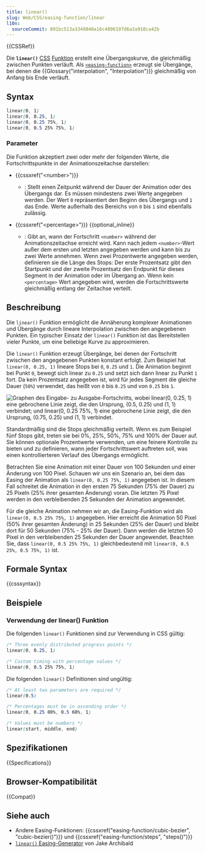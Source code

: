```yaml
---
title: linear()
slug: Web/CSS/easing-function/linear
l10n:
  sourceCommit: 891bc513a3349040a16c4896197d6a3a910ca42b
---
```


{{CSSRef}}

Die **`linear()`** [CSS](/de/docs/Web/CSS) [Funktion](/de/docs/Web/CSS/CSS_Values_and_Units/CSS_Value_Functions) erstellt eine Übergangskurve, die gleichmäßig zwischen Punkten verläuft.
Als [`<easing-function>`](/de/docs/Web/CSS/easing-function) erzeugt sie Übergänge, bei denen die {{Glossary("interpolation", "Interpolation")}} gleichmäßig von Anfang bis Ende verläuft.

## Syntax

```css
linear(0, 1)
linear(0, 0.25, 1)
linear(0, 0.25 75%, 1)
linear(0, 0.5 25% 75%, 1)
```

### Parameter

Die Funktion akzeptiert zwei oder mehr der folgenden Werte, die Fortschrittspunkte in der Animationszeitachse darstellen:

- {{cssxref("&lt;number&gt;")}}

  - : Stellt einen Zeitpunkt während der Dauer der Animation oder des Übergangs dar.
    Es müssen mindestens zwei Werte angegeben werden.
    Der Wert `0` repräsentiert den Beginn des Übergangs und `1` das Ende.
    Werte außerhalb des Bereichs von `0` bis `1` sind ebenfalls zulässig.

- {{cssxref("&lt;percentage&gt;")}} {{optional_inline}}

  - : Gibt an, wann der Fortschritt `<number>` während der Animationszeitachse erreicht wird.
    Kann nach jedem `<number>`-Wert außer dem ersten und letzten angegeben werden und kann bis zu zwei Werte annehmen.
    Wenn zwei Prozentwerte angegeben werden, definieren sie die Länge des Stops: Der erste Prozentsatz gibt den Startpunkt und der zweite Prozentsatz den Endpunkt für dieses Segment in der Animation oder im Übergang an. Wenn kein `<percentage>` Wert angegeben wird, werden die Fortschrittswerte gleichmäßig entlang der Zeitachse verteilt.

## Beschreibung

Die `linear()` Funktion ermöglicht die Annäherung komplexer Animationen und Übergänge durch lineare Interpolation zwischen den angegebenen Punkten.
Ein typischer Einsatz der `linear()` Funktion ist das Bereitstellen vieler Punkte, um eine beliebige Kurve zu approximieren.

Die `linear()` Funktion erzeugt Übergänge, bei denen der Fortschritt zwischen den angegebenen Punkten konstant erfolgt.
Zum Beispiel hat `linear(0, 0.25, 1)` lineare Stops bei `0`, `0.25` und `1`.
Die Animation beginnt bei Punkt `0`, bewegt sich linear zu `0.25` und setzt sich dann linear zu Punkt `1` fort.
Da kein Prozentsatz angegeben ist, wird für jedes Segment die gleiche Dauer (`50%`) verwendet, das heißt von `0` bis `0.25` und von `0.25` bis `1`.

![Graphen des Eingabe- zu Ausgabe-Fortschritts, wobei linear(0, 0.25, 1) eine gebrochene Linie zeigt, die den Ursprung, (0.5, 0.25) und (1, 1) verbindet; und linear(0, 0.25 75%, 1) eine gebrochene Linie zeigt, die den Ursprung, (0.75, 0.25) und (1, 1) verbindet.](linear_function.svg)

Standardmäßig sind die Stops gleichmäßig verteilt. Wenn es zum Beispiel fünf Stops gibt, treten sie bei 0%, 25%, 50%, 75% und 100% der Dauer auf. Sie können optionale Prozentwerte verwenden, um eine feinere Kontrolle zu bieten und zu definieren, wann jeder Fortschrittswert auftreten soll, was einen kontrollierteren Verlauf des Übergangs ermöglicht.

Betrachten Sie eine Animation mit einer Dauer von 100 Sekunden und einer Änderung von 100 Pixel. Schauen wir uns ein Szenario an, bei dem das Easing der Animation als `linear(0, 0.25 75%, 1)` angegeben ist. In diesem Fall schreitet die Animation in den ersten 75 Sekunden (75% der Dauer) zu 25 Pixeln (25% ihrer gesamten Änderung) voran. Die letzten 75 Pixel werden in den verbleibenden 25 Sekunden der Animation angewendet.

Für die gleiche Animation nehmen wir an, die Easing-Funktion wird als `linear(0, 0.5 25% 75%, 1)` angegeben. Hier erreicht die Animation 50 Pixel (50% ihrer gesamten Änderung) in 25 Sekunden (25% der Dauer) und bleibt dort für 50 Sekunden (75% - 25% der Dauer). Dann werden die letzten 50 Pixel in den verbleibenden 25 Sekunden der Dauer angewendet. Beachten Sie, dass `linear(0, 0.5 25% 75%, 1)` gleichbedeutend mit `linear(0, 0.5 25%, 0.5 75%, 1)` ist.

## Formale Syntax

{{csssyntax}}

## Beispiele

### Verwendung der linear() Funktion

Die folgenden `linear()` Funktionen sind zur Verwendung in CSS gültig:

```css example-good
/* Three evenly distributed progress points */
linear(0, 0.25, 1)

/* Custom timing with percentage values */
linear(0, 0.5 25% 75%, 1)
```

Die folgenden `linear()` Definitionen sind ungültig:

```css example-bad
/* At least two parameters are required */
linear(0.5)

/* Percentages must be in ascending order */
linear(0, 0.25 80%, 0.5 60%, 1)

/* Values must be numbers */
linear(start, middle, end)
```

## Spezifikationen

{{Specifications}}

## Browser-Kompatibilität

{{Compat}}

## Siehe auch

- Andere Easing-Funktionen: {{cssxref("easing-function/cubic-bezier", "cubic-bezier()")}} und {{cssxref("easing-function/steps", "steps()")}}
- [`linear()` Easing-Generator](https://linear-easing-generator.netlify.app/) von Jake Archibald
